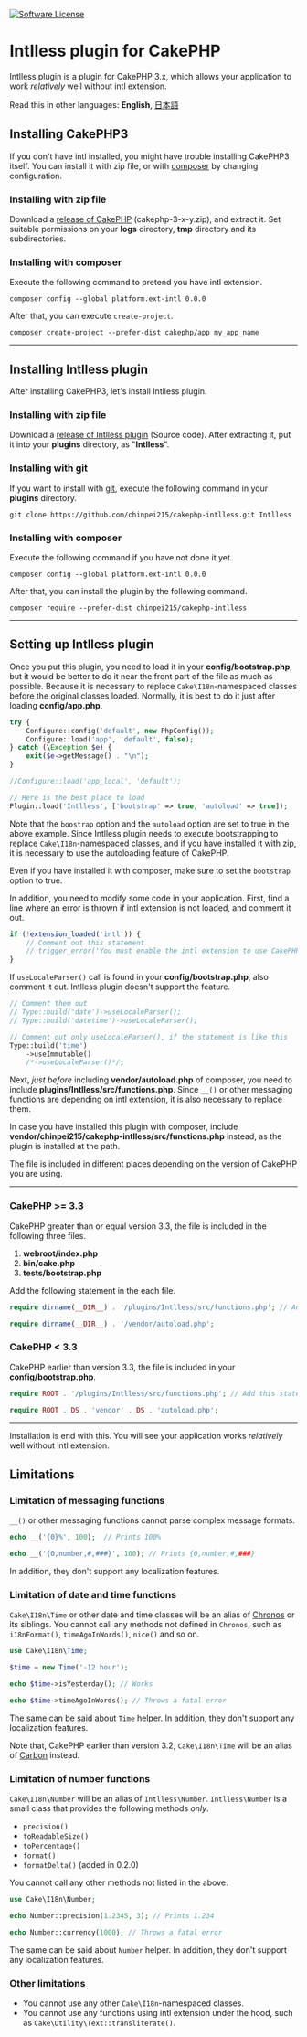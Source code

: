 [![Software License](https://img.shields.io/badge/license-MIT-brightgreen.svg?style=flat-square)](LICENSE.txt)

# Intlless plugin for CakePHP

Intlless plugin is a plugin for CakePHP 3.x, which allows your application to work *relatively* well without intl extension.

Read this in other languages: **English**, [日本語](README.ja.md)

## Installing CakePHP3

If you don't have intl installed, you might have trouble installing CakePHP3 itself.
You can install it with zip file, or with [composer](http://getcomposer.org) by changing configuration.

### Installing with zip file

Download a [release of CakePHP](https://github.com/cakephp/cakephp/releases) (cakephp-3-x-y.zip), and extract it.
Set suitable permissions on your **logs** directory, **tmp** directory and its subdirectories.

### Installing with composer

Execute the following command to pretend you have intl extension.

```
composer config --global platform.ext-intl 0.0.0
```

After that, you can execute `create-project`.

```
composer create-project --prefer-dist cakephp/app my_app_name
```
----

## Installing Intlless plugin

After installing CakePHP3, let's install Intlless plugin.

### Installing with zip file

Download a [release of Intlless plugin](https://github.com/chinpei215/cakephp-intlless/releases) (Source code).
After extracting it, put it into your **plugins** directory, as "**Intlless**".

### Installing with git

If you want to install with [git](https://git-scm.com/), execute the following command in your **plugins** directory.

```
git clone https://github.com/chinpei215/cakephp-intlless.git Intlless
```

### Installing with composer

Execute the following command if you have not done it yet.

```
composer config --global platform.ext-intl 0.0.0
```

After that, you can install the plugin by the following command.

```
composer require --prefer-dist chinpei215/cakephp-intlless
```

----

## Setting up Intlless plugin

Once you put this plugin, you need to load it in your **config/bootstrap.php**, but it would be better to do it near the front part of the file as much as possible.
Because it is necessary to replace `Cake\I18n`-namespaced classes before the original classes loaded. Normally, it is best to do it just after loading **config/app.php**.

```php
try {
    Configure::config('default', new PhpConfig());
    Configure::load('app', 'default', false);
} catch (\Exception $e) {
    exit($e->getMessage() . "\n");
}

//Configure::load('app_local', 'default');

// Here is the best place to load
Plugin::load('Intlless', ['bootstrap' => true, 'autoload' => true]);
```

Note that the `boostrap` option and the `autoload` option are set to true in the above example.
Since Intlless plugin needs to execute bootstrapping to replace `Cake\I18n`-namespaced classes,
and if you have installed it with zip, it is necessary to use the  autoloading feature of CakePHP.

Even if you have installed it with composer, make sure to set the `bootstrap` option to true.

In addition, you need to modify some code in your application.
First, find a line where an error is thrown if intl extension is not loaded, and comment it out.

```php
if (!extension_loaded('intl')) {
    // Comment out this statement
    // trigger_error('You must enable the intl extension to use CakePHP.', E_USER_ERROR);
}
```

If `useLocaleParser()` call is found in your **config/bootstrap.php**, also comment it out.
Intlless plugin doesn't support the feature.

```php
// Comment them out
// Type::build('date')->useLocaleParser();
// Type::build('datetime')->useLocaleParser();

// Comment out only useLocaleParser(), if the statement is like this
Type::build('time')
    ->useImmutable()
    /*->useLocaleParser()*/;
```

Next, *just before* including **vendor/autoload.php**  of composer, you need to include **plugins/Intlless/src/functions.php**. Since `__()` or other messaging functions are depending on intl extension, it is also necessary to replace them.

In case you have installed this plugin with composer, include **vendor/chinpei215/cakephp-intlless/src/functions.php** instead, as the plugin is installed at the path.

The file is included in different places depending on the version of CakePHP you are using.

----

### CakePHP &gt;= 3.3

CakePHP greater than or equal version 3.3, the file is included in the following three files.

1. **webroot/index.php**
2. **bin/cake.php**
3. **tests/bootstrap.php**

Add the following statement in the each file.

```php
require dirname(__DIR__) . '/plugins/Intlless/src/functions.php'; // Add this statement

require dirname(__DIR__) . '/vendor/autoload.php';
```

### CakePHP &lt; 3.3

CakePHP earlier than version 3.3, the file is included in your **config/bootstrap.php**.

```php
require ROOT . '/plugins/Intlless/src/functions.php'; // Add this statement

require ROOT . DS . 'vendor' . DS . 'autoload.php';
```

----

Installation is end with this. You will see your application works *relatively* well without intl extension.

## Limitations

### Limitation of messaging functions

`__()` or other messaging functions cannot parse complex message formats.

```php
echo __('{0}%', 100);  // Prints 100%

echo __('{0,number,#,###}', 100); // Prints {0,number,#,###}
```

In addition, they don't support any localization features.

### Limitation of date and time functions

`Cake\I18n\Time` or other date and time classes will be an alias of [Chronos](http://book.cakephp.org/3.0/en/chronos.html) or its siblings.
You cannot call any methods not defined in `Chronos`, such as `i18nFormat()`, `timeAgoInWords()`, `nice()` and so on.

```php
use Cake\I18n\Time;

$time = new Time('-12 hour');

echo $time->isYesterday(); // Works

echo $time->timeAgoInWords(); // Throws a fatal error
```

The same can be said about `Time` helper. In addition, they don't support any localization features.

Note that, CakePHP earlier than version 3.2, `Cake\I18n\Time` will be an alias of [Carbon](http://carbon.nesbot.com/) instead.

### Limitation of number functions

`Cake\I18n\Number` will be an alias of `Intlless\Number`.
`Intlless\Number` is a small class that provides the following methods *only*.

- `precision()`
- `toReadableSize()`
- `toPercentage()`
- `format()`
- `formatDelta()` (added in 0.2.0)

You cannot call any other methods not listed in the above.

```php
use Cake\I18n\Number;

echo Number::precision(1.2345, 3); // Prints 1.234

echo Number::currency(1000); // Throws a fatal error
```

The same can be said about `Number` helper. In addition, they don't support any localization features.

### Other limitations

- You cannot use any other `Cake\I18n`-namespaced classes.
- You cannot use any functions using intl extension under the hood, such as `Cake\Utility\Text::transliterate()`.

